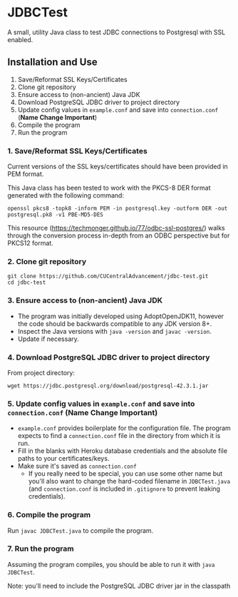 # JDBCTest

A small, utility Java class to test JDBC connections to Postgresql with SSL enabled.

## Installation and Use

1. Save/Reformat SSL Keys/Certificates
2. Clone git repository
3. Ensure access to (non-ancient) Java JDK
4. Download PostgreSQL JDBC driver to project directory
5. Update config values in `example.conf` and save into `connection.conf` (**Name Change Important**)
6. Compile the program
7. Run the program

### 1. Save/Reformat SSL Keys/Certificates

Current versions of the SSL keys/certificates should have been provided in PEM format.

This Java class has been tested to work with the PKCS-8 DER format generated with the following command:

`openssl pkcs8 -topk8 -inform PEM -in postgresql.key -outform DER -out postgresql.pk8 -v1 PBE-MD5-DES`

This resource (https://techmonger.github.io/77/odbc-ssl-postgres/) walks through the conversion process in-depth from an ODBC perspective but for PKCS12 format.

### 2. Clone git repository

```
git clone https://github.com/CUCentralAdvancement/jdbc-test.git
cd jdbc-test
```

### 3. Ensure access to (non-ancient) Java JDK

- The program was initially developed using AdoptOpenJDK11, however the code should be backwards compatible to any JDK version 8+.
- Inspect the Java versions with `java -version` and `javac -version`.
- Update if necessary.

### 4. Download PostgreSQL JDBC driver to project directory

From project directory:

```
wget https://jdbc.postgresql.org/download/postgresql-42.3.1.jar
```

### 5. Update config values in `example.conf` and save into `connection.conf` (**Name Change Important**)

- `example.conf` provides boilerplate for the configuration file. The program expects to find a `connection.conf` file in the directory from which it is run.
- Fill in the blanks with Heroku database credentials and the absolute file paths to your certificates/keys.
- Make sure it's saved as `connection.conf`
  - If you really need to be special, you can use some other name but you'll also want to change the hard-coded filename in `JDBCTest.java` (and `connection.conf` is included in `.gitignore` to prevent leaking credentials).

### 6. Compile the program

Run `javac JDBCTest.java` to compile the program.

### 7. Run the program

Assuming the program compiles, you should be able to run it with `java JDBCTest`.

Note: you'll need to include the PostgreSQL JDBC driver jar in the classpath
